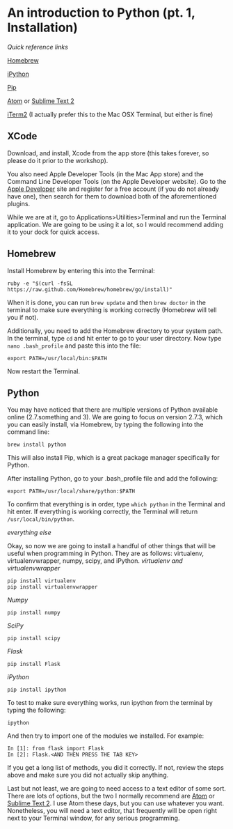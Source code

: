 # An introduction to Python (pt. 1, Installation)

*Quick reference links*

[Homebrew](http://brew.sh/)

[iPython](http://ipython.org/)

[Pip](http://pypi.python.org/pypi/pip)

[Atom](https://atom.io/) or [Sublime Text 2](http://www.sublimetext.com/2)

[iTerm2](http://www.iterm2.com/) (I actually prefer this to the Mac OSX Terminal, but either is fine)

## XCode

Download, and install, Xcode from the app store (this takes forever, so please do it prior to the workshop).

You also need Apple Developer Tools (in the Mac App store) and the Command Line Developer Tools (on the Apple Developer website). Go to the [Apple Developer](https://developer.apple.com/) site and register for a free account (if you do not already have one), then search for them to download both of the aforementioned plugins.

While we are at it, go to Applications>Utilities>Terminal and run the Terminal application. We are going to be using it a lot, so I would recommend adding it to your dock for quick access.

## Homebrew
Install Homebrew by entering this into the Terminal:

```
ruby -e "$(curl -fsSL https://raw.github.com/Homebrew/homebrew/go/install)"
```

When it is done, you can run ```brew update``` and then ```brew doctor``` in the terminal to make sure everything is working correctly (Homebrew will tell you if not).

Additionally, you need to add the Homebrew directory to your system path. In the terminal, type ```cd``` and hit enter to go to your user directory. Now type ```nano .bash_profile``` and paste this into the file:

```
export PATH=/usr/local/bin:$PATH
```

Now restart the Terminal.

## Python
You may have noticed that there are multiple versions of Python available online (2.7.something and 3). We are going to focus on version 2.7.3, which you can easily install, via Homebrew, by typing the following into the command line:

```
brew install python
```

This will also install Pip, which is a great package manager specifically for Python.

After installing Python, go to your .bash_profile file and add the following:

```
export PATH=/usr/local/share/python:$PATH
```

To confirm that everything is in order, type ```which python``` in the Terminal and hit enter. If everything is working correctly, the Terminal will return ```/usr/local/bin/python```.

*everything else*

Okay, so now we are going to install a handful of other things that will be useful when programming in Python. They are as follows: virtualenv, virtualenvwrapper, numpy, scipy, and iPython.
*virtualenv and virtualenvwrapper*
```
pip install virtualenv
pip install virtualenvwrapper
```
*Numpy*
```
pip install numpy
```
*SciPy*
```
pip install scipy
```
*Flask*
```
pip install Flask
```
*iPython*
```
pip install ipython
```

To test to make sure everything works, run ipython from the terminal by typing the following:

```
ipython
```

And then try to import one of the modules we installed. For example:

```
In [1]: from flask import Flask
In [2]: Flask.<AND THEN PRESS THE TAB KEY>
```

If you get a long list of methods, you did it correctly. If not, review the steps above and make sure you did not actually skip anything.

Last but not least, we are going to need access to a text editor of some sort. There are lots of options, but the two I normally recommend are [Atom](https://atom.io/) or [Sublime Text 2](http://www.sublimetext.com/2). I use Atom these days, but you can use whatever you want. Nonetheless, you will need a text editor, that frequently will be open right next to your Terminal window, for any serious programming.
